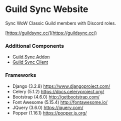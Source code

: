 # Guild Sync Website

Sync WoW Classic Guild members with Discord roles.

[https://guildsync.cc/](https://guildsync.cc/)

### Additional Components

* [Guild Sync Addon](https://github.com/cssnr/guild-sync-addon)
* [Guild Sync Client](https://github.com/cssnr/guild-sync-client)

### Frameworks

- Django (3.2.8) https://www.djangoproject.com/
- Celery (5.1.2) https://docs.celeryproject.org/
- Bootstrap (4.6.0) http://getbootstrap.com/
- Font Awesome (5.15.4) http://fontawesome.io/
- JQuery (3.6.0) https://jquery.com/
- Popper (1.16.1) https://popper.js.org/
